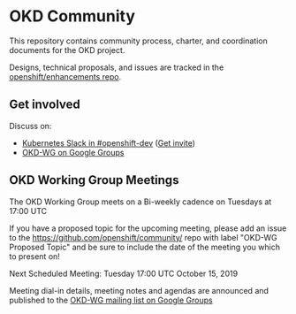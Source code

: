 OKD Community
=============

This repository contains community process, charter, and coordination documents for the OKD project.

Designs, technical proposals, and issues are tracked in the [openshift/enhancements repo](https://github.com/openshift/enhancements).

Get involved
------------

Discuss on:
* [Kubernetes Slack in #openshift-dev](https://kubernetes.slack.com) ([Get invite](https://slack.k8s.io))
* [OKD-WG on Google Groups](https://groups.google.com/forum/#!forum/okd-wg)

OKD Working Group Meetings
--------------------------

The OKD Working Group meets on a Bi-weekly cadence on Tuesdays at 17:00 UTC 

If you have a proposed topic for the upcoming meeting, please add an issue to the https://github.com/openshift/community/ repo with 
label "OKD-WG Proposed Topic" and be sure to include the date of the meeting you which to present on!

Next Scheduled Meeting:
  Tuesday 17:00 UTC October 15, 2019
  
  Meeting dial-in details, meeting notes and agendas are announced and published to the [OKD-WG mailing list on Google Groups](https://groups.google.com/forum/#!forum/okd-wg)
  
  
